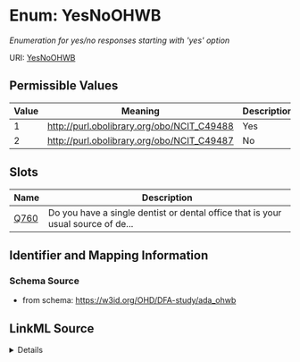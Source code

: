 # Enum: YesNoOHWB 




_Enumeration for yes/no responses starting with 'yes' option_



URI: [YesNoOHWB](YesNoOHWB.md)

## Permissible Values

| Value | Meaning | Description |
| --- | --- | --- |
| 1 | http://purl.obolibrary.org/obo/NCIT_C49488 | Yes |
| 2 | http://purl.obolibrary.org/obo/NCIT_C49487 | No |




## Slots

| Name | Description |
| ---  | --- |
| [Q760](Q760.md) | Do you have a single dentist or dental office that is your usual source of de... |






## Identifier and Mapping Information







### Schema Source


* from schema: https://w3id.org/OHD/DFA-study/ada_ohwb






## LinkML Source

<details>
```yaml
name: YesNoOHWB
description: Enumeration for yes/no responses starting with 'yes' option
from_schema: https://w3id.org/OHD/DFA-study/ada_ohwb
rank: 1000
permissible_values:
  '1':
    text: '1'
    description: 'Yes'
    meaning: http://purl.obolibrary.org/obo/NCIT_C49488
  '2':
    text: '2'
    description: 'No'
    meaning: http://purl.obolibrary.org/obo/NCIT_C49487

```
</details>
